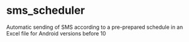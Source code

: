# sms_scheduler
Automatic sending of SMS according to a pre-prepared schedule in an Excel file for Android versions before 10
